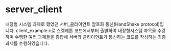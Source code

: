 # server_client
내장형 시스템 과제로 했었던 서버_클라이언트 암호화 통신(HandShake protocol)입니다.
client_example.c로 스켈레톤 코드에서부터 출발하여 내장형시스템 과목을 수강하며 수행한 여러 과제들을 종합해 
서버와 클라이언트가 통신하는 코드를 작성하는 최종 과제를 수행하였습니다.
